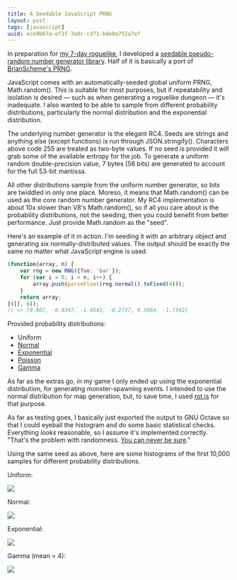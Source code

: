 ```yaml
---
title: A Seedable JavaScript PRNG
layout: post
tags: [javascript]
uuid: ece9b67a-ef3f-3a8c-cd71-bde0a752a7ef
---
```


In preparation for [my 7-day roguelike](/blog/2013/03/17/), I
developed a [seedable pseudo-random number generator library][rngjs].
Half of it is basically a port of [BrianScheme's PRNG][bs].

JavaScript comes with an automatically-seeded global uniform PRNG,
Math.random(). This is suitable for most purposes, but if
repeatability and isolation is desired — such as when generating a
roguelike dungeon — it's inadequate. I also wanted to be able to
sample from different probability distributions, particularly the
normal distribution and the exponential distribution.

The underlying number generator is the elegant RC4. Seeds are
strings and anything else (except functions) is run through
JSON.stringify(). Characters above code 255 are treated as two-byte
values. If no seed is provided it will grab some of the available
entropy for the job. To generate a uniform random double-precision
value, 7 bytes (56 bits) are generated to account for the full 53-bit
mantissa.

All other distributions sample from the uniform number generator, so
bits are twiddled in only one place. Moreso, it means that
Math.random() can be used as the core random number generator. My RC4
implementation is about 10x slower than V8's Math.random(), so if all
you care about is the probability distributions, not the seeding, then
you could benefit from better performance. Just provide Math.random as
the "seed".

Here's an example of it in action. I'm seeding it with an arbitrary
object and generating six normally-distributed values. The output
should be exactly the same no matter what JavaScript engine is used.

~~~javascript
(function(array, n) {
    var rng = new RNG({foo: 'bar'});
    for (var i = 0; i < n; i++) {
        array.push(parseFloat(rng.normal().toFixed(4)));
    }
    return array;
}([], 6));
// => [0.807, -0.9347, -1.4543, -0.2737, 0.5064, -1.7342]
~~~

Provided probability distributions:

 * Uniform
 * [Normal](http://en.wikipedia.org/wiki/Normal_distribution)
 * [Exponential](http://en.wikipedia.org/wiki/Exponential_distribution)
 * [Poisson](http://en.wikipedia.org/wiki/Poisson_distribution)
 * [Gamma](http://en.wikipedia.org/wiki/Gamma_distribution)

As far as the extras go, in my game I only ended up using the
exponential distribution, for generating monster-spawning events.
I intended to use the normal distribution for map generation, but, to
save time, I used [rot.js][rot] for that purpose.

As far as testing goes, I basically just exported the output to GNU
Octave so that I could eyeball the histogram and do some basic
statistical checks. Everything *looks* reasonable, so I assume it's
implemented correctly. "That's the problem with randomness.
[You can never be sure][dilbert]."

Using the same seed as above, here are some histograms of the first
10,000 samples for different probability distributions.

Uniform:

![](/img/plot/rngjs-uniform.png)

Normal:

![](/img/plot/rngjs-normal.png)

Exponential:

![](/img/plot/rngjs-exponential.png)

Gamma (mean = 4):

![](/img/plot/rngjs-gamma.png)


[rngjs]: https://github.com/skeeto/rng-js
[bs]: https://github.com/skeeto/brianscheme/blob/master/random.sch
[rot]: http://ondras.github.com/rot.js/hp/
[dilbert]: http://search.dilbert.com/comic/Random%20Number%20Generator
